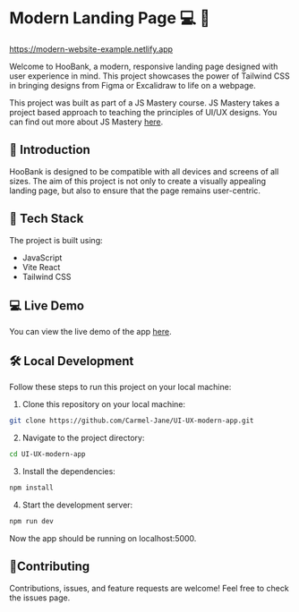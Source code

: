 # Modern Landing Page :computer: :art:
https://modern-website-example.netlify.app

Welcome to HooBank, a modern, responsive landing page designed with user experience in mind. This project showcases the power of Tailwind CSS in bringing designs from Figma or Excalidraw to life on a webpage. 

This project was built as part of a JS Mastery course. JS Mastery takes a project based approach to teaching the principles of UI/UX designs. You can find out more about JS Mastery [here](https://www.jsmastery.pro/).

## :rocket: Introduction

HooBank is designed to be compatible with all devices and screens of all sizes. The aim of this project is not only to create a visually appealing landing page, but also to ensure that the page remains user-centric.

## :wrench: Tech Stack

The project is built using:

- JavaScript
- Vite React
- Tailwind CSS

## :computer: Live Demo

You can view the live demo of the app [here](https://modern-website-example.netlify.app).

## :hammer_and_wrench: Local Development

Follow these steps to run this project on your local machine:

1. Clone this repository on your local machine:
```bash
git clone https://github.com/Carmel-Jane/UI-UX-modern-app.git
```
2. Navigate to the project directory:
```bash
cd UI-UX-modern-app
```
3. Install the dependencies:
```bash
npm install 
```
4. Start the development server:
```bash
npm run dev
```
Now the app should be running on localhost:5000.

## 🤝Contributing
Contributions, issues, and feature requests are welcome! Feel free to check the issues page.